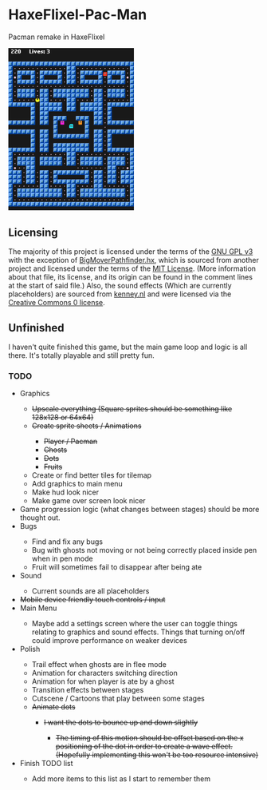 # HaxeFlixel-Pac-Man
Pacman remake in HaxeFlixel

<img src="./img/example001.png" width="50%">

## Licensing
The majority of this project is licensed under the terms of the [GNU GPL v3](https://github.com/joshuaDeal/HaxeFlixel-Pac-Man/blob/main/LICENSE) with the exception of [BigMoverPathfinder.hx](https://github.com/joshuaDeal/HaxeFlixel-Pac-Man/blob/main/source/BigMoverPathfinder.hx), which is sourced from another project and licensed under the terms of the [MIT License](https://github.com/HaxeFlixel/flixel-demos/blob/487ce2c71fbb9652d5ddcc896a5cb4c5377d99bc/LICENSE.md). (More information about that file, its license, and its origin can be found in the comment lines at the start of said file.) Also, the sound effects (Which are currently placeholders) are sourced from [kenney.nl](https://kenney.nl) and were licensed via the [Creative Commons 0 license](https://creativecommons.org/publicdomain/zero/1.0/).

## Unfinished
I haven't quite finished this game, but the main game loop and logic is all there. It's totally playable and still pretty fun.

### TODO
<ul>
	<li>Graphics</li>
		<ul>
			<li><s>Upscale everything (Square sprites should be something like 128x128 or 64x64)</s></li>
			<li><s>Create sprite sheets / Animations</s></li>
				<ul>
					<li><s>Player / Pacman</s></li>
					<li><s>Ghosts</s></li>
					<li><s>Dots</s></li>
					<li><s>Fruits</s></li>
				</ul>
			<li>Create or find better tiles for tilemap</li>
			<li>Add graphics to main menu</li>
			<li>Make hud look nicer</li>
			<li>Make game over screen look nicer</li>
		</ul>
	<li>Game progression logic (what changes between stages) should be more thought out.</li>
	<li>Bugs</li>
		<ul>
			<li>Find and fix any bugs</li>
			<li>Bug with ghosts not moving or not being correctly placed inside pen when in pen mode</li>
			<li>Fruit will sometimes fail to disappear after being ate</li>
		</ul>
	<li>Sound</li>
		<ul>
			<li>Current sounds are all placeholders</li>
		</ul>
	<li><s>Mobile device friendly touch controls / input</s></li>
	<li>Main Menu</li>
		<ul>
			<li>Maybe add a settings screen where the user can toggle things relating to graphics and sound effects. Things that turning on/off could improve performance on weaker devices</li>
		</ul>
	<li>Polish</li>
		<ul>
			<li>Trail effect when ghosts are in flee mode</li>
			<li>Animation for characters switching direction</li>
			<li>Animation for when player is ate by a ghost</li>
			<li>Transition effects between stages</li>
			<li>Cutscene / Cartoons that play between some stages</li>
			<li><s>Animate dots</s></li>
				<ul>
					<li><s>I want the dots to bounce up and down slightly</s></li>
						<ul>
							<li><s>The timing of this motion should be offset based on the x positioning of the dot in order to create a wave effect. (Hopefully implementing this won't be too resource intensive)</s></li>
						</ul>
				</ul>
		</ul>
	<li>Finish TODO list</li>
		<ul>
			<li>Add more items to this list as I start to remember them</li>
		</ul>
</ul>
